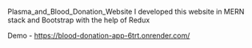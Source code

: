 Plasma_and_Blood_Donation_Website
I developed this website in MERN stack and Bootstrap with the help of Redux

Demo - https://blood-donation-app-6trt.onrender.com/
